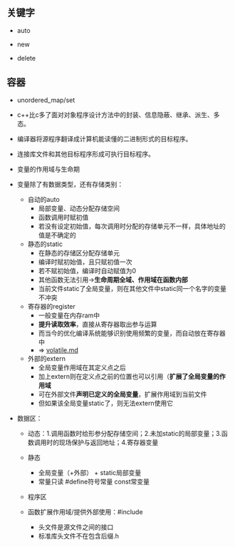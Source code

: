 ## 关键字

- auto
- new

- delete


## 容器

- unordered_map/set





- c++比c多了面对对象程序设计方法中的封装、信息隐蔽、继承、派生、多态。
- 编译器将源程序翻译成计算机能读懂的二进制形式的目标程序。
- 连接库文件和其他目标程序形成可执行目标程序。
- 变量的作用域与生命期
- 变量除了有数据类型，还有存储类别：

  - 自动的auto
    - 局部变量、动态分配存储空间
    - 函数调用时赋初值
    - 若没有设定初始值，每次调用时分配的存储单元不一样，具体地址的值是不确定的
  - 静态的static
    - 在静态的存储区分配存储单元
    - 编译时赋初始值，且只赋初值一次
    - 若不赋初始值，编译时自动赋值为0
    - 其他函数无法引用->**生命周期全域、作用域在函数内部**
    - 当前文件static了全局变量，则在其他文件中static同一个名字的变量不冲突
  - 寄存器的register
    - 一般变量在内存ram中
    - **提升读取效率**，直接从寄存器取出参与运算
    - 而当今的优化编译系统能够识别使用频繁的变量，而自动放在寄存器中
    - => [volatile.md](..\关键字\volatile.md) 
  - 外部的extern
    - 全局变量作用域在其定义点之后
    - 加上extern则在定义点之前的位置也可以引用（**扩展了全局变量的作用域**
    - 可在外部文件**声明已定义的全局变量**，扩展作用域到当前文件
    - 但如果该全局变量static了，则无法extern使用它
- 数据区：

  - 动态：1.调用函数时给形参分配存储空间；2.未加static的局部变量；3.函数调用时的现场保护与返回地址；4.寄存器变量
  - 静态
    - 全局变量（+外部） + static局部变量
    - 常量只读 #define符号常量 const常变量


  - 程序区
  - 函数扩展作用域/提供外部使用：#include

    - 头文件是源文件之间的接口
    - 标准库头文件不在包含后缀.h